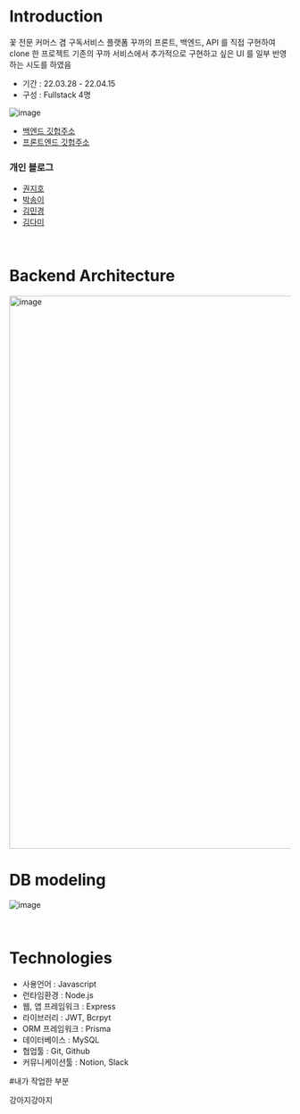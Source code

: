 # Introduction
꽃 전문 커머스 겸 구독서비스 플랫폼 꾸까의 프론트, 백엔드, API 를 직접 구현하여 clone 한 프로젝트
기존의 꾸까 서비스에서 추가적으로 구현하고 싶은 UI 를 일부 반영하는 시도를 하였음

- 기간 : 22.03.28 - 22.04.15
- 구성 : Fullstack 4명

![image](https://user-images.githubusercontent.com/98023289/162653197-73f5d1d0-6a89-4126-902e-3cba63a5f115.png)
- [백엔드 깃헙주소](https://github.com/wecode-bootcamp-korea/justcode-4-1st-kukukkakka-back)
- [프론트엔드 깃헙주소](https://github.com/wecode-bootcamp-korea/justcode-4-1st-kukukkakka-front)

### 개인 블로그
- [권지호](https://xxziiko.tistory.com/) 
- [박송이](https://velog.io/@songyi7091)
- [김민경](https://velog.io/@alicia-mkkim)
- [김다미](https://velog.io/@damdaridam)

</br>

# Backend Architecture
<img width="991" alt="image" src="https://user-images.githubusercontent.com/98023289/162667351-94a4e26d-26cb-47b0-852c-c740fe3ae801.png">

</br>

# DB modeling
![image](https://user-images.githubusercontent.com/98023289/162653302-f013fd10-11ef-4d24-b980-5baf15c8c4f9.png)

</br>

# Technologies
- 사용언어 : Javascript
- 런타임환경 : Node.js
- 웹, 앱 프레임워크 : Express
- 라이브러리 : JWT, Bcrpyt
- ORM 프레임워크 : Prisma
- 데이터베이스 : MySQL
- 협업툴 : Git, Github
- 커뮤니케이션툴 : Notion, Slack


#내가 작업한 부분 

 강아지강아지 
